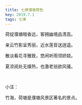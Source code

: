 ```yaml
---
title: 七律濮塘荷色
key: 2019.7.1
tags: 七律
---
```


荷绽濮塘暗香远，客拥幽境品清高。

亲云竹影呈秀丽，近水莲音送逍遥。

散淡看花寻雅致，悠闲听雨领娇娆。

夏凉阅处无燥热，也激老翁欲风骚。

</br>

小注：

竹海，荷塘是濮塘风景区著名的景点。

</br>

